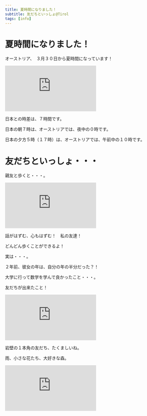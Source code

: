 ```yaml
---
title: 夏時間になりました！
subtitle: 友だちといっしょ@Tirol
tags: [info]
---
```


# 夏時間になりました！

オーストリア、　３月３０日から夏時間になっています！

![20250319annasaeule](https://piwigo.schickl.de/i.php?/upload/2025/03/22/20250322073817-bfdc71a4-me.jpg)

日本との時差は、７時間です。

日本の朝７時は、オーストリアでは、夜中の０時です。

日本の夕方５時（１７時）は、オーストリアでは、午前中の１０時です。


# 友だちといっしょ・・・

親友と歩くと・・・。

![20250327brunstkopf-christina](https://piwigo.schickl.de/i.php?/upload/2025/04/01/20250401162217-d7a2aa85-me.jpg)

話がはずむ、心もはずむ！　私の友達！

どんどん歩くことができるよ！

実は・・・。

２年前、彼女の年は、自分の年の半分だった？！

大学に行って数学を学んで良かったこと・・・。

友だちが出来たこと！

![20250328ein-horn-gemse](https://piwigo.schickl.de/i.php?/upload/2025/04/01/20250401162438-3a7a4548-me.jpg)

岩壁の１本角の友だち、たくましいね。

雨、小さな花たち、大好きな森。

![20250329wald-regen-blumen](https://piwigo.schickl.de/i.php?/upload/2025/04/01/20250401161807-599f7569-me.jpg)


